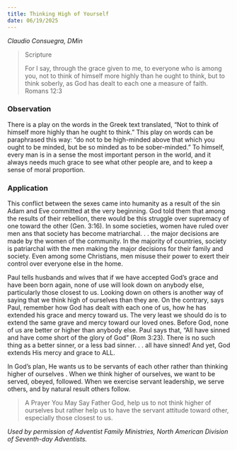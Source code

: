 ```yaml
---
title: Thinking High of Yourself
date: 06/19/2025
---
```


_Claudio Consuegra, DMin_

> <p>Scripture</p>
> For I say, through the grace given to me, to everyone who is among you, not to think of himself more highly than he ought to think, but to think soberly, as God has dealt to each one a measure of faith. Romans 12:3

### Observation

There is a play on the words in the Greek text translated, “Not to think of himself more highly than he ought to think.” This play on words can be paraphrased this way: “do not to be high-minded above that which you ought to be minded, but be so minded as to be sober-minded.” To himself, every man is in a sense the most important person in the world, and it always needs much grace to see what other people are, and to keep a sense of moral proportion.

### Application

This conflict between the sexes came into humanity as a result of the sin Adam and Eve committed at the very beginning. God told them that among the results of their rebellion, there would be this struggle over supremacy of one toward the other (Gen. 3:16). In some societies, women have ruled over men ans that society has become matriarchal. . . the major decisions are made by the women of the community. In the majority of countries, society is patriarchal with the men making the major decisions for their family and society. Even among some Christians, men misuse their power to exert their control over everyone else in the home.

Paul tells husbands and wives that if we have accepted God’s grace and have been born again, none of use will look down on anybody else, particularly those closest to us. Looking down on others is another way of saying that we think high of ourselves than they are. On the contrary, says Paul, remember how God has dealt with each one of us, how he has extended his grace and mercy toward us. The very least we should do is to extend the same grave and mercy toward our loved ones. Before God, none of us are better or higher than anybody else. Paul says that, “All have sinned and have come short of the glory of God” (Rom 3:23). There is no such thing as a better sinner, or a less bad sinner. . . all have sinned! And yet, God extends His mercy and grace to ALL.

In God’s plan, He wants us to be servants of each other rather than thinking higher of ourselves . When we think higher of ourselves, we want to be served, obeyed, followed. When we exercise servant leadership, we serve others, and by natural result others follow.

> <callout>A Prayer You May Say</callout>
> Father God, help us to not think higher of ourselves but rather help us to have the servant attitude toward other, especially those closest to us.

_Used by permission of Adventist Family Ministries, North American Division of Seventh-day Adventists._